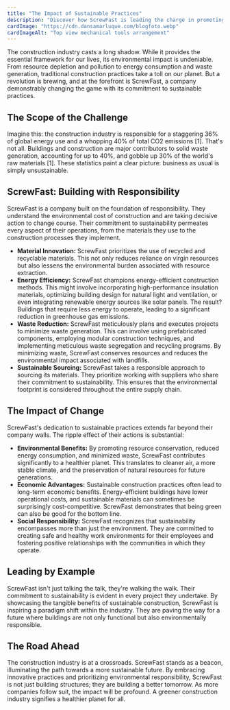 ```yaml
---
title: "The Impact of Sustainable Practices"
description: "Discover how ScrewFast is leading the charge in promoting sustainability within the construction industry"
cardImage: "https://cdn.dansamarluque.com/blogfoto.webp"
cardImageAlt: "Top view mechanical tools arrangement"
---
```


The construction industry casts a long shadow. While it provides the essential framework for our lives, its environmental impact is undeniable. From resource depletion and pollution to energy consumption and waste generation, traditional construction practices take a toll on our planet. But a revolution is brewing, and at the forefront is ScrewFast, a company demonstrably changing the game with its commitment to sustainable practices.

## The Scope of the Challenge

Imagine this: the construction industry is responsible for a staggering 36% of global energy use and a whopping 40% of total CO2 emissions [1]. That's not all. Buildings and construction are major contributors to solid waste generation, accounting for up to 40%, and gobble up 30% of the world's raw materials [1]. These statistics paint a clear picture: business as usual is simply unsustainable.

## ScrewFast: Building with Responsibility

ScrewFast is a company built on the foundation of responsibility. They understand the environmental cost of construction and are taking decisive action to change course. Their commitment to sustainability permeates every aspect of their operations, from the materials they use to the construction processes they implement.

- **Material Innovation:** ScrewFast prioritizes the use of recycled and recyclable materials. This not only reduces reliance on virgin resources but also lessens the environmental burden associated with resource extraction.
- **Energy Efficiency:** ScrewFast champions energy-efficient construction methods. This might involve incorporating high-performance insulation materials, optimizing building design for natural light and ventilation, or even integrating renewable energy sources like solar panels. The result? Buildings that require less energy to operate, leading to a significant reduction in greenhouse gas emissions.
- **Waste Reduction:** ScrewFast meticulously plans and executes projects to minimize waste generation. This can involve using prefabricated components, employing modular construction techniques, and implementing meticulous waste segregation and recycling programs. By minimizing waste, ScrewFast conserves resources and reduces the environmental impact associated with landfills.
- **Sustainable Sourcing:** ScrewFast takes a responsible approach to sourcing its materials. They prioritize working with suppliers who share their commitment to sustainability. This ensures that the environmental footprint is considered throughout the entire supply chain.

## The Impact of Change

ScrewFast's dedication to sustainable practices extends far beyond their company walls. The ripple effect of their actions is substantial:

- **Environmental Benefits:** By promoting resource conservation, reduced energy consumption, and minimized waste, ScrewFast contributes significantly to a healthier planet. This translates to cleaner air, a more stable climate, and the preservation of natural resources for future generations.
- **Economic Advantages:** Sustainable construction practices often lead to long-term economic benefits. Energy-efficient buildings have lower operational costs, and sustainable materials can sometimes be surprisingly cost-competitive. ScrewFast demonstrates that being green can also be good for the bottom line.
- **Social Responsibility:** ScrewFast recognizes that sustainability encompasses more than just the environment. They are committed to creating safe and healthy work environments for their employees and fostering positive relationships with the communities in which they operate.

## Leading by Example

ScrewFast isn't just talking the talk, they're walking the walk. Their commitment to sustainability is evident in every project they undertake. By showcasing the tangible benefits of sustainable construction, ScrewFast is inspiring a paradigm shift within the industry. They are paving the way for a future where buildings are not only functional but also environmentally responsible.

## The Road Ahead

The construction industry is at a crossroads. ScrewFast stands as a beacon, illuminating the path towards a more sustainable future. By embracing innovative practices and prioritizing environmental responsibility, ScrewFast is not just building structures; they are building a better tomorrow. As more companies follow suit, the impact will be profound. A greener construction industry signifies a healthier planet for all.
